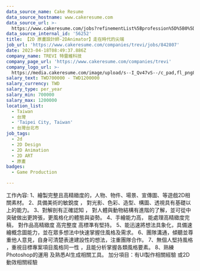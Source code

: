 ```yaml
---
data_source_name: Cake Resume
data_source_hostname: www.cakeresume.com
data_source_url: >-
  https://www.cakeresume.com/jobs?refinementList%5Bprofession%5D%5B0%5D=game-production&range%5Bsalary_range%5D%5Bmin%5D=100000
data_source_internal_id: '56252'
title: 【2D 原畫設計師-2DAnimator】走在時代的尖端
job_url: 'https://www.cakeresume.com/companies/trevi/jobs/842807'
date: 2023-04-18T08:49:37.886Z
company_name: TREVI 特雷維科技
company_page_url: 'https://www.cakeresume.com/companies/trevi'
company_logo_url: >-
  https://media.cakeresume.com/image/upload/s--I_Qv47vS--/c_pad,fl_png8,h_200,w_200/v1682215843/xtfufi5pmr5oe7kstwui.png
salary_text: TWD700000 - TWD1200000
salary_currency: TWD
salary_type: per_year
salary_min: 700000
salary_max: 1200000
location_list:
  - Taiwan
  - 台灣
  - 'Taipei City, Taiwan'
  - 台灣台北市
job_tags:
  - 2d
  - 2D Design
  - 2D Animation
  - 2D ART
  - 原畫
badges:
  - Game Production

---
```


工作內容: 1、繪製完整且高精緻度的，人物、物件、場景、宣傳圖、等遊戲2D相關素材。 2、具備美術的敏銳度 ， 對光影、色彩、造型、構圖、透視具有基礎以上的能力。 3、對解剖有正確認知 ， 對人體與動物結構有進階的了解，並可從中突破做出更誇張，更風格化的體態與姿勢。 4、手繪能力高， 能處理高精緻度完稿， 對作品高精緻度 高完整度 高標準有堅持。 5、能迅速將想法具象化，具備速繪概念圖能力，並在眾多想法中快速掌握住風格及需求。 6、團隊溝通，傾聽並尊重他人意見，自身可清楚表達建設性的想法，注重團隊合作。 7、無個人堅持風格 ，重視目標專案項目風格同一性 ，且能分析掌握各類風格要素。 8、熟練Photoshop的運用 及熟悉AI生成相關工具。 加分項目：有UI製作相關經驗 或2D動效相關經驗
